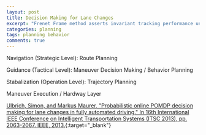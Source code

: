 ```yaml
---
layout: post
title: Decision Making for Lane Changes
excerpt: "Frenet Frame method asserts invariant tracking performance under the action of the special Euclidean group SE(2)"
categories: planning
tags: planning behavior
comments: true
---
```


Navigation (Strategic Level): Route Planning

Guidance (Tactical Level): Maneuver Decision Making / Behavior Planning

Stabalization (Operation Level): Trajectory Planning

Maneuver Execution / Hardway Layer

[Ulbrich, Simon, and Markus Maurer. "Probabilistic online POMDP decision making for lane changes in fully automated driving." In 16th International IEEE Conference on Intelligent Transportation Systems (ITSC 2013), pp. 2063-2067. IEEE, 2013.](https://ieeexplore.ieee.org/document/6728533){:target="_blank"}
